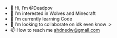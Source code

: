 - 👋 Hi, I’m @Deadpov
- 👀 I’m interested in Wolves and Minecraft
- 🌱 I’m currently learning Code
- 💞️ I’m looking to collaborate on idk even know :>
- 📫 How to reach me ahdnedw@gmail.com

<!---
Deadpov/Deadpov is a ✨ special ✨ repository because its `README.md` (this file) appears on your GitHub profile.
You can click the Preview link to take a look at your changes.
--->

